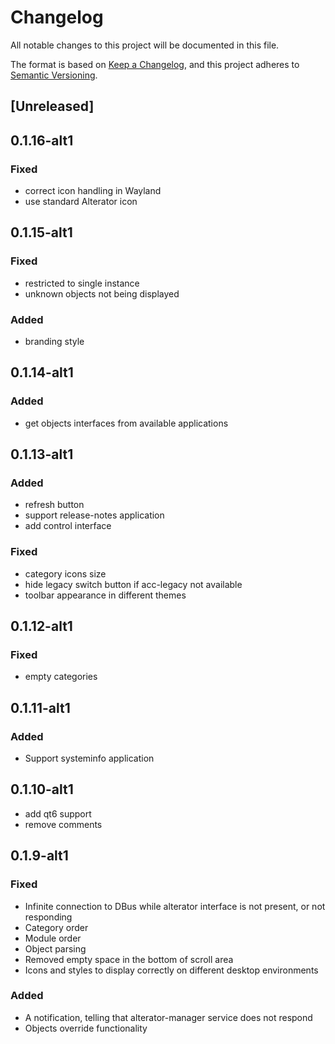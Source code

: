 # Changelog

All notable changes to this project will be documented in this file.

The format is based on [Keep a Changelog](https://keepachangelog.com/en/1.1.0/),
and this project adheres to [Semantic Versioning](https://semver.org/spec/v2.0.0.html).

## [Unreleased]

## 0.1.16-alt1

### Fixed
- correct icon handling in Wayland
- use standard Alterator icon

## 0.1.15-alt1

### Fixed
- restricted to single instance
- unknown objects not being displayed

### Added
- branding style

## 0.1.14-alt1

### Added

- get objects interfaces from available applications

## 0.1.13-alt1

### Added

- refresh button
- support release-notes application
- add control interface

### Fixed

- category icons size
- hide legacy switch button if acc-legacy not available
- toolbar appearance in different themes 

## 0.1.12-alt1

### Fixed

- empty categories

## 0.1.11-alt1

### Added

- Support systeminfo application

## 0.1.10-alt1

- add qt6 support
- remove comments

## 0.1.9-alt1

### Fixed

- Infinite connection to DBus while alterator interface is not present, or not responding
- Category order
- Module order
- Object parsing
- Removed empty space in the bottom of scroll area
- Icons and styles to display correctly on different desktop environments

### Added

- A notification, telling that alterator-manager service does not respond
- Objects override functionality
